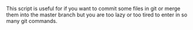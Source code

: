 This script is useful for if you want to commit some files in
git or merge them into the master branch but you are too lazy
or too tired to enter in so many git commands.